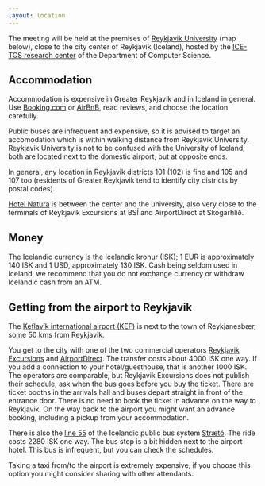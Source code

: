 ```yaml
---
layout: location
---
```


The meeting will be held at the premises of <a href="https://www.ru.is/">Reykjavik University</a> (map below), close to the city center of Reykjavik (Iceland), hosted by the <a href = "http://icetcs.ru.is/">ICE-TCS research center</a> of the Department of Computer Science.

  
## Accommodation

Accommodation is expensive in Greater Reykjavik and in Iceland in general. Use <a href = "https://www.booking.com/">Booking.com</a> or <a href = "https://www.airbnb.com/">AirBnB</a>, read reviews, and choose the location carefully.

Public buses are infrequent and expensive, so it is advised to target an accomodation which is within walking distance from Reykjavik University. Reykjavik University is not to be confused with the University of Iceland; both are located next to the domestic airport, but at opposite ends.

In general, any location in Reykjavik districts 101 (102) is fine and 105 and 107 too (residents of Greater Reykjavik tend to identify city districts by postal codes).

<a href = "https://www.icelandairhotels.com/en/hotels/reykjavik/reykjavik-natura">Hotel Natura</a> is between the center and the university, also very close to the terminals of Reykjavik Excursions at BSÍ and AirportDirect at Skógarhlíð.

## Money

The Icelandic currency is the Icelandic kronur (ISK); 1 EUR is approximately 140 ISK and 1 USD, approximately 130 ISK. Cash being seldom used in Iceland, we recommend that you do not exchange currency or withdraw Icelandic cash from an ATM.


## Getting from the airport to Reykjavik

The <a href = "https://www.isavia.is/en/keflavik-airport">Keflavík international airport (KEF)</a> is next to the town of Reykjanesbær, some 50 kms from Reykjavik.

You get to the city with one of the two commercial operators <a href = "https://www.re.is/">Reykjavik Excursions</a> and <a href = "https://www.airportdirect.is">AirportDirect</a>. The transfer costs about 4000 ISK one way. If you add a connection to your hotel/guesthouse, that is another 1000 ISK. The operators are comparable, but Reykjavik Excursions does not publish their schedule, ask when the bus goes before you buy the ticket. There are ticket booths in the arrivals hall and buses depart straight in front of the entrance door. There is no need to book the ticket in advance on the way to Reykjavik. On the way back to the airport you might want an advance booking, including a pickup from your accommodation.

There is also the [line 55](https://straeto.is/en/route-planner/bus-kefairport#Timetable%20and%20route) of the Icelandic public bus system <a href = "https://www.straeto.is/en">Strætó</a>. The ride costs 2280 ISK one way. The bus stop is a bit hidden next to the airport hotel. This bus is infrequent, but you can check the schedules.

Taking a taxi from/to the airport is extremely expensive, if you choose this option you might consider sharing with other attendants.

